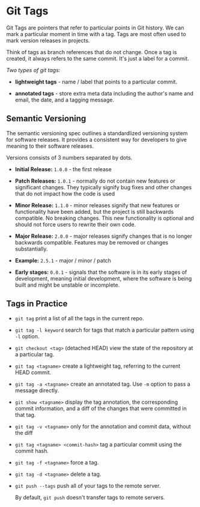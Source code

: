 # Git Tags

Git Tags are pointers that refer to particular points in Git history. We can mark a particular moment in time with a tag. Tags are most often used to mark version releases in projects.

Think of tags as branch references that do not change. Once a tag is created, it always refers to the same commit. It's just a label for a commit.

_Two types of git tags:_

- **lightweight tags** - name / label that points to a particular commit.

- **annotated tags** - store extra meta data including the author's name and email, the date, and a tagging message.

## Semantic Versioning

The semantic versioning spec outlines a standardlized versioning system for software releases. It provides a consistent way for developers to give meaning to their software releases.

Versions consists of 3 numbers separated by dots.

- **Initial Release:** `1.0.0` - the first release

- **Patch Releases:** `1.0.1` - normally do not contain new features or significant changes. They typically signify bug fixes and other changes that do not impact how the code is used

- **Minor Release:** `1.1.0` - minor releases signify that new features or functionality have been added, but the project is still backwards compatible. No breaking changes. This new functionality is optional and should not force users to rewrite their own code.

- **Major Release:** `2.0.0` - major releases signify changes that is no longer backwards compatible. Features may be removed or changes substantially.

- **Example:** `2.5.1` - major / minor / patch

- **Early stages:** `0.0.1` - signals that the software is in its early stages of development, meaning initial development, where the software is being built and might be unstable or incomplete.

## Tags in Practice

- `git tag` print a list of all the tags in the current repo.

- `git tag -l keyword` search for tags that match a particular pattern using `-l` option.

- `git checkout <tag>` (detached HEAD) view the state of the repository at a particular tag.

- `git tag <tagname>` create a lightweight tag, referring to the current HEAD commit.

- `git tag -a <tagname>` create an annotated tag. Use `-m` option to pass a message directly.

- `git show <tagname>` display the tag annotation, the corresponding commit information, and a diff of the changes that were committed in that tag.

- `git tag -v <tagname>` only for the annotation and commit data, without the diff

- `git tag <tagname> <commit-hash>` tag a particular commit using the commit hash.

- `git tag -f <tagname>` force a tag.

- `git tag -d <tagname>` delete a tag.

- `git push --tags` push all of your tags to the remote server.

  By default, `git push` doesn't transfer tags to remote servers.
